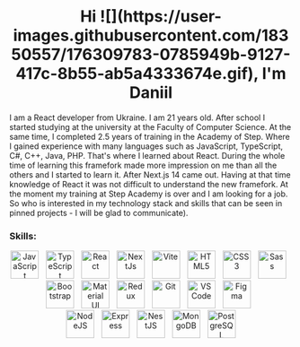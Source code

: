 <h1 align="center">Hi ![](https://user-images.githubusercontent.com/18350557/176309783-0785949b-9127-417c-8b55-ab5a4333674e.gif), I'm Daniil</h1>
<p>I am a React developer from Ukraine. I am 21 years old. After school I started studying at the university at the Faculty of Computer Science. At the same time, I completed 2.5 years of training in the Academy of Step. Where I gained experience with many languages such as JavaScript, TypeScript, C#, C++, Java, PHP. That's where I learned about React. During the whole time of learning this framefork made more impression on me than all the others and I started to learn it. After Next.js 14 came out. Having at that time knowledge of React it was not difficult to understand the new framefork. At the moment my training at Step Academy is over and I am looking for a job. So who is interested in my technology stack and skills that can be seen in pinned projects - I will be glad to communicate).</p>

<h3 align="left">Skills:</h3>
<div align="center"> 
  <img src="https://raw.githubusercontent.com/danielcranney/readme-generator/main/public/icons/skills/javascript-colored.svg" width="50" height="50" alt="JavaScript" />
   <img width="5" />
<img src="https://raw.githubusercontent.com/danielcranney/readme-generator/main/public/icons/skills/typescript-colored.svg" width="50" height="50" alt="TypeScript" />
     <img width="5" />
  <img src="https://raw.githubusercontent.com/danielcranney/readme-generator/main/public/icons/skills/react-colored.svg" width="50" height="50" alt="React" />
     <img width="5" />
  <img src="https://raw.githubusercontent.com/danielcranney/readme-generator/main/public/icons/skills/nextjs-colored-dark.svg" width="50" height="50" alt="NextJs" />
     <img width="5" />
  <img src="https://raw.githubusercontent.com/danielcranney/readme-generator/main/public/icons/skills/vite-colored.svg" width="50" height="50" alt="Vite" />
     <img width="5" />
  <img src="https://raw.githubusercontent.com/danielcranney/readme-generator/main/public/icons/skills/html5-colored.svg" width="50" height="50" alt="HTML5" />
     <img width="5" />
  <img src="https://raw.githubusercontent.com/danielcranney/readme-generator/main/public/icons/skills/css3-colored.svg" width="50" height="50" alt="CSS3" />
     <img width="5" />
  <img src="https://raw.githubusercontent.com/danielcranney/readme-generator/main/public/icons/skills/sass-colored.svg" width="50" height="50" alt="Sass" />
     <img width="5" />
  <img src="https://raw.githubusercontent.com/danielcranney/readme-generator/main/public/icons/skills/bootstrap-colored.svg" width="50" height="50" alt="Bootstrap" />
     <img width="5" />
  <img src="https://raw.githubusercontent.com/danielcranney/readme-generator/main/public/icons/skills/materialui-colored.svg" width="50" height="50" alt="Material UI" />
     <img width="5" />
  <img src="https://raw.githubusercontent.com/danielcranney/readme-generator/main/public/icons/skills/redux-colored.svg" width="50" height="50" alt="Redux" />
     <img width="5" />
  <img src="https://raw.githubusercontent.com/danielcranney/readme-generator/main/public/icons/skills/git-colored.svg" width="50" height="50" alt="Git" />
     <img width="5" />
  <img src="https://raw.githubusercontent.com/danielcranney/readme-generator/main/public/icons/skills/visualstudiocode.svg" width="50" height="50" alt="VS Code" />
     <img width="5" />
  <img src="https://raw.githubusercontent.com/danielcranney/readme-generator/main/public/icons/skills/figma-colored.svg" width="50" height="50" alt="Figma" />
     <img width="5" />
  <br>
  <img src="https://raw.githubusercontent.com/danielcranney/readme-generator/main/public/icons/skills/nodejs-colored.svg" width="50" height="50" alt="NodeJS" />
     <img width="5" />
  <img src="https://raw.githubusercontent.com/danielcranney/readme-generator/main/public/icons/skills/express-colored-dark.svg" width="50" height="50" alt="Express" />
     <img width="5" />
  <img src="https://raw.githubusercontent.com/danielcranney/readme-generator/main/public/icons/skills/nestjs-colored.svg" width="50" height="50" alt="NestJS" />
     <img width="5" />
  <img src="https://raw.githubusercontent.com/danielcranney/readme-generator/main/public/icons/skills/mongodb-colored.svg" width="50" height="50" alt="MongoDB" />
     <img width="5" />
  <img src="https://raw.githubusercontent.com/danielcranney/readme-generator/main/public/icons/skills/postgresql-colored.svg" width="50" height="50" alt="PostgreSQL" />
  
</div>
